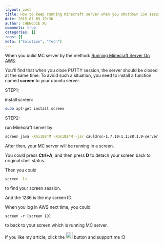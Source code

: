 ```yaml
---
layout: post
title: How to keep running Minecraft server when you shutdown SSH session to AWS
date: 2015-07-09 19:30
author: CHENGJIE XU
comments: true
categories: []
tags: []
meta: ["Solution", "Tech"]
---
```


When you bulid MC server by the method: [Running Minecraft Server On AWS](https://blog.sonjasper.com/2015/07/06/running-minecraft-server-on-aws.html).

You'll find that when you close PUTTY session, the server should be closed at the same time. To avoid such a situation, you need to install a function named **screen** to your ubuntu server.

STEP1:

install screen:

```bash
sudo apt-get install screen
```

STEP2:

run Minecraft server by:

```bash
screen java -Xmx1024M -Xms1024M -jar cauldron-1.7.10-1.1388.1.0-server.jar nogui
```

After then, your MC server will be running in a screen.

You could press **Ctrl+A**, and then press **D** to detach your screen back to original shell status.

Then you could

```bash
screen -ls
```

to find your screen session.

And the 1286 is the my screen ID.

When you log in AWS next time, you could

```
screen -r [screen ID]
```

to back to your screen which is running MC server.

If you like my article, click the <a href="https://www.paypal.com/cgi-bin/webscr?cmd=_s-xclick&hosted_button_id=ZK2HJKF2RFMWA" target="_blank"><img src="https://img.shields.io/badge/Donate-PayPal-blue.svg" height="22" /></a> button and support me :D
